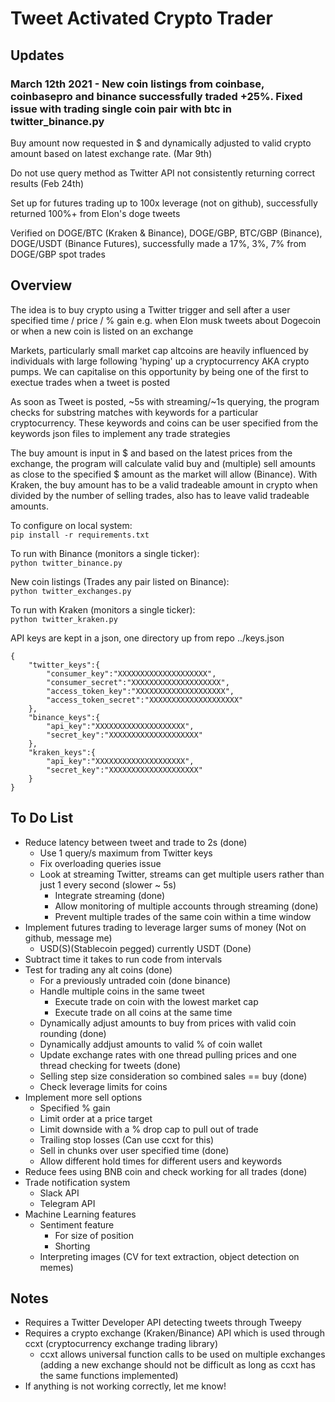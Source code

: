 # Tweet Activated Crypto Trader

## Updates
### March 12th 2021 - New coin listings from coinbase, coinbasepro and binance successfully traded +25%. Fixed issue with trading single coin pair with btc in twitter_binance.py

Buy amount now requested in $ and dynamically adjusted to valid crypto amount based on latest exchange rate. (Mar 9th)

Do not use query method as Twitter API not consistently returning correct results (Feb 24th)

Set up for futures trading up to 100x leverage (not on github), successfully returned 100%+ from Elon's doge tweets

Verified on DOGE/BTC (Kraken & Binance), DOGE/GBP, BTC/GBP (Binance), DOGE/USDT (Binance Futures), successfully made a 17%, 3%, 7% from DOGE/GBP spot trades

## Overview
The idea is to buy crypto using a Twitter trigger and sell after a user specified time / price / % gain e.g. when Elon musk tweets about Dogecoin or when a new coin is listed on an exchange

Markets, particularly small market cap altcoins are heavily influenced by individuals with large following 'hyping' up a cryptocurrency AKA crypto pumps. We can capitalise on this opportunity by being one of the first to exectue trades when a tweet is posted

As soon as Tweet is posted, ~5s with streaming/~1s querying, the program checks for substring matches with keywords for a particular cryptocurrency. These keywords and coins can be user specified from the keywords json files to implement any trade strategies

The buy amount is input in $ and based on the latest prices from the exchange, the program  will calculate valid buy and (multiple) sell amounts as close to the specified $ amount as the market will allow (Binance). With Kraken, the buy amount has to be a valid tradeable amount in crypto when divided by the number of selling trades, also has to leave valid tradeable amounts. 

To configure on local system: \
`pip install -r requirements.txt`

To run with Binance (monitors a single ticker): \
`python twitter_binance.py`

New coin listings (Trades any pair listed on Binance): \
`python twitter_exchanges.py`

To run with Kraken (monitors a single ticker): \
`python twitter_kraken.py`

API keys are kept in a json, one directory up from repo ../keys.json
```
{
    "twitter_keys":{
        "consumer_key":"XXXXXXXXXXXXXXXXXXXX",
        "consumer_secret":"XXXXXXXXXXXXXXXXXXXX",
        "access_token_key":"XXXXXXXXXXXXXXXXXXXX",
        "access_token_secret":"XXXXXXXXXXXXXXXXXXXX"
    },
    "binance_keys":{
        "api_key":"XXXXXXXXXXXXXXXXXXXX",
        "secret_key":"XXXXXXXXXXXXXXXXXXXX"
    },
    "kraken_keys":{
    	"api_key":"XXXXXXXXXXXXXXXXXXXX",
        "secret_key":"XXXXXXXXXXXXXXXXXXXX"
    }
}
```

## To Do List
- Reduce latency between tweet and trade to 2s (done)
	- Use 1 query/s maximum from Twitter keys
	- Fix overloading queries issue
	- Look at streaming Twitter, streams can get multiple users rather than just 1 every second (slower ~ 5s)
		- Integrate streaming (done)
		- Allow monitoring of multiple accounts through streaming (done)
		- Prevent multiple trades of the same coin within a time window
- Implement futures trading to leverage larger sums of money (Not on github, message me)
	- USD(S)(Stablecoin pegged) currently USDT (Done)
- Subtract time it takes to run code from intervals
- Test for trading any alt coins (done)
	- For a previously untraded coin (done binance)
	- Handle multiple coins in the same tweet
		- Execute trade on coin with the lowest market cap
		- Execute trade on all coins at the same time
	- Dynamically adjust amounts to buy from prices with valid coin rounding (done)
	- Dynamically addjust amounts to valid % of coin wallet
	- Update exchange rates with one thread pulling prices and one thread checking for tweets (done)
	- Selling step size consideration so combined sales == buy (done)
	- Check leverage limits for coins
- Implement more sell options
	- Specified % gain
	- Limit order at a price target
	- Limit downside with a % drop cap to pull out of trade
	- Trailing stop losses (Can use ccxt for this)
	- Sell in chunks over user specified time (done)
	- Allow different hold times for different users and keywords
- Reduce fees using BNB coin and check working for all trades (done)
- Trade notification system
	- Slack API
	- Telegram API
- Machine Learning features
	- Sentiment feature
		- For size of position 
		- Shorting
	- Interpreting images (CV for text extraction, object detection on memes)


## Notes
- Requires a Twitter Developer API detecting tweets through Tweepy
- Requires a crypto exchange (Kraken/Binance) API which is used through ccxt (cryptocurrency exchange trading library)
	- ccxt allows universal function calls to be used on multiple exchanges (adding a new exchange should not be difficult as long as ccxt has the same functions implemented)
- If anything is not working correctly, let me know!
